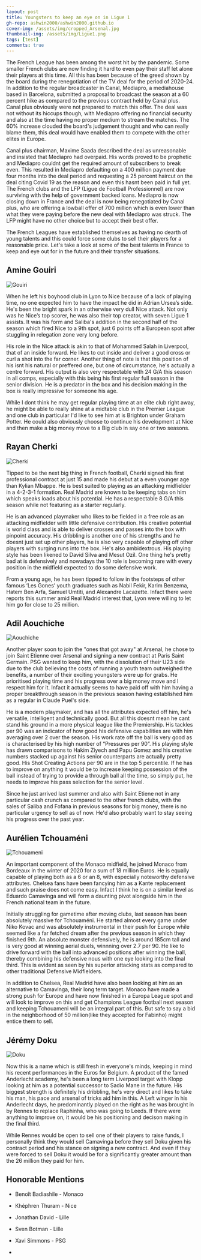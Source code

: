 ```yaml
---
layout: post
title: Youngsters to keep an eye on in Ligue 1
gh-repo: ashwin2000/ashwin2000.github.io
cover-img: /assets/img/cropped_Arsenal.jpg
thumbnail-img: /assets/img/Ligue1.png	
tags: [test]
comments: true
---
```


The French League has been among the worst hit by the pandemic. Some smaller French clubs are now finding it hard to even pay their staff let alone their players at this time. All this has been because of the greed shown by the board during the renegotiation of the TV deal for the period of 2020-24. In addition to the regular broadcaster in Canal, Mediapro, a mediahouse based in Barcelona, submitted a proposal to broadcast the season at a 60 percent hike as compared to the previous contract held by Canal plus. Canal plus obviously were not prepared to match this offer. The deal was not without its hiccups though, with Mediapro offering no financial security and also at the time having no proper medium to stream the matches. The 60% increase clouded the board's judgement thought and who can really blame them, this deal would have enabled them to compete with the other elites in Europe.

Canal plus chairman, Maxime Saada described the deal as unreasonable and insisted that Mediapro had overpaid. His words proved to be prophetic and Mediapro couldnt get the required amount of subscribers to break even. This resulted in Mediapro defaulting on a 400 million payment due four months into the deal period and requesting a 25 percent haircut on the deal citing Covid 19 as the reason and even this hasnt been paid in full yet. The French clubs and the LFP (Ligue de Football Professionnel) are now surviving with the help of government backed loans. Mediapro is now closing down in France and the deal is now being renegotiated by Canal plus, who are offering a lowball offer of 700 million which is even lower than what they were paying before the new deal with Mediapro was struck. The LFP might have no other choice but to accept their best offer. 

The French Leagues have established themselves as having no dearth of young talents and this could force some clubs to sell their players for a reasonable price. Let's take a look at some of the best talents in France to keep and eye out for in the future and their transfer situations.

## Amine Gouiri

![Gouiri](/assets/img/gouiri.jpg)

When he left his boyhood club in Lyon to Nice because of a lack of playing time, no one expected him to have the impact he did in Adrian Ursea’s side. He's been the bright spark in an otherwise very dull Nice attack. Not only was he Nice’s top scorer, he was also their top creator, with seven Ligue 1 assists. It was his form and Saliba's addition in the second half of the season which fired Nice to a 9th spot, just 6 points off a European spot after stuggling in relegation zone very long before.

His role in the Nice attack is akin to that of Mohammed Salah in Liverpool, that of an inside forward. He likes to cut inside and deliver a good cross or curl a shot into the far corner. Another thing of note is that this position of his isnt his natural or preffered one, but one of circumstance, he's actually a centre forward. His output is also very respectable with 24 G/A this season in all comps, especially with this being his first regular full season in the senior division. He is a predator in the box and his decision making in the box is really impressive for someone his age. 

While I dont think he may get regular playing time at an elite club right away, he might be able to really shine at a midtable club in the Premier League and one club in particular I'd like to see him at is Brighton under Graham Potter. He could also obviously choose to continue his development at Nice and then make a big money move to a Big club in say one or two seasons. 

## Rayan Cherki

![Cherki](/assets/img/cherki.jpeg)

Tipped to be the next big thing in French football, Cherki signed his first professional contract at just 15 and made his debut at a even younger age than Kylian Mbappe. He is best suited to playing as an attacking midfielder in a 4-2-3-1 formation. Real Madrid are known to be keeping tabs on him which speaks loads about his potential. He has a respectable 8 G/A this season while not featuring as a starter regularly.

He is an advanced playmaker who likes to be fielded in a free role as an attacking midfielder with little defensive contribution. His creative potential is world class and is able to deliver crosses and passes into the box with pinpoint accuracy. His dribbling is another one of his strengths and he doesnt just set up other players, he is also very capable of playing off other players with surging runs into the box. He's also ambidextrous. His playing style has been likened to David Silva and Mesut Ozil. One thing he's pretty bad at is defensively and nowadays the 10 role is becoming rare with every position in the midfield expected to do some defensive work.

From a young age, he has been tipped to follow in the footsteps of other famous ‘Les Gones’ youth graduates such as Nabil Fekir, Karim Benzema, Hatem Ben Arfa, Samuel Umtiti, and Alexandre Lacazette. Infact there were reports this summer amid Real Madrid interest that, Lyon were willing to let him go for close to 25 million. 



## Adil Aouchiche

![Aouchiche](/assets/img/aouchiche.jpg)

Another player soon to join the "ones that got away" at Arsenal, he chose to join Saint Etienne over Arsenal and signing a new contract at Paris Saint Germain. PSG wanted to keep him, with the dissolution of their U23 side due to the club believing the costs of running a youth team outweighed the benefits, a number of their exciting youngsters were up for grabs. He prioritised playing time and his progress over a big money move and I respect him for it. Infact it actually seems to have paid off with him having a proper breakthrough season in the previous season having established him as a regular in Claude Puel's side.

He is a modern playmaker, and has all the attributes expected off him, he's versatile, intelligent and technically good. But all this doesnt mean he cant stand his ground in a more physical league like the Premiership. His tackles per 90 was an indicator of how good his defensive capabilities are with him averaging over 2 over the season. His work rate off the ball is very good as is characterised by his high number of “Pressures per 90”. His playing style has drawn comparisons to Hakim Ziyech and Papu Gomez and his creative numbers stacked up against his senior counterparts are actually pretty good. His Shot Creating Actions per 90 are in the top 5 percentile. If he has to improve on anything it would be to increase keeping possession of the ball instead of trying to provide a through ball all the time, so simply put, he needs to improve his pass selection for the senior level.

Since he just arrived last summer and also with Saint Etiene not in any particular cash crunch as compared to the other french clubs, with the sales of Saliba and Fofana in previous seasons for big money, there is no particular urgency to sell as of now. He'd also probably want to stay seeing his progress over the past year. 

## Aurélien Tchouaméni
![Tchouameni](/assets/img/tchouameni.jpg)

An important component of the Monaco midfield, he joined Monaco from Bordeaux in the winter of 2020 for a sum of 18 million Euros. He is equally capable of playing both as a 6 or an 8, with especially noteworthy defensive attributes. Chelsea fans have been fancying him as a Kante replacement and such praise does not come easy. Infact I think he is on a similar level as Eduardo Camavinga and will form a daunting pivot alongside him in the French national team in the future.

Initially struggling for gametime after moving clubs, last season has been absolutely massive for Tchouaméni. He started almost every game under Niko Kovac and was absolutely instrumental in their push for Europe while seemed like a far fetched dream after the previous season in which they finished 9th. An absolute monster defensively, he is around 185cm tall and is very good at winning aerial duels, winnning over 2.7 per 90. He like to drive forward with the ball into advanced positions after winning the ball, thereby combining his defensive nous with one eye looking into the final third. This is evident as seen by his superior attacking stats as compared to other traditional Defensive Midfielders.

In addition to Chelsea, Real Madrid have also been looking at him as an alternative to Camavinga, their long term target. Monaco have made a strong push for Europe and have now finished in a Europa League spot and will look to improve on this and get Champions League football next season and keeping Tchouameni will be an integral part of this. But safe to say a bid in the neighborhood of 50 million(like they accepted for Fabinho) might entice them to sell.

## Jérémy Doku

![Doku](/assets/img/doku.jpg)

Now this is a name which is still fresh in everyone's minds, keeping in mind his recent performances in the Euros for Belgium. A product of the famed Anderlecht academy, he's been a long term Liverpool target with Klopp looking at him as a potential successor to Sadio Mane in the future. His biggest strength is definitely his dribbling, he's very direct and likes to take his man, his pace and arsenal of tricks aid him in this. A Left winger in his Anderlecht days, he predominantly played on the right as he was brought in by Rennes to replace Raphinha, who was going to Leeds. If there were anything to improve on, it would be his positioning and decison making in the final third.

While Rennes would be open to sell one of their players to raise funds, I personally think they would sell Camavinga before they sell Doku given his contract period and his stance on signing a new contract. And even if they were forced to sell Doku it would be for a significantly greater amount than the 26 million they paid for him.


## Honorable Mentions

* Benoît Badiashile - Monaco
* Khéphren Thuram - Nice
* Jonathan David - Lille
* Sven Botman - Lille
* Xavi Simmons - PSG

*
